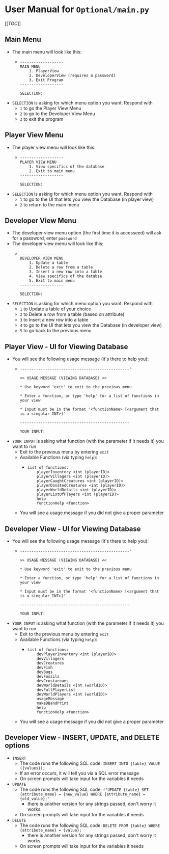 # User Manual for `Optional/main.py`
[[_TOC_]]
## Main Menu
*   The main menu will look like this:
    *   ```
        -------------------
        MAIN MENU
            1. PlayerView
            2. DeveloperView (requires a password)
            3. Exit Program
        -------------------

        SELECTION: 
        ```
*   `SELECTION` is asking for which menu option you want. Respond with 
    *   `1` to go the Player View Menu
    *   `2` to go to the Developer View Menu
    *   `3` to exit the program


## Player View Menu
*   The player view menu will look like this:
    *   ```
        -------------------
        PLAYER VIEW MENU
            1. View specifics of the database
            2. Exit to main menu
        -------------------
        
        SELECTION: 
        ```
*   `SELECTION` is asking for which menu option you want. Respond with 
    *   `1` to go to the UI that lets you view the Database (in player view)
    *   `2` to return to the main menu

## Developer View Menu
*   The developer view menu option (the first time it is accesseed) will ask for a password, enter `password`
*   The developer view menu will look like this:
    *   ```
        -------------------
        DEVELOPER VIEW MENU
            1. Update a table
            2. Delete a row from a table
            3. Insert a new row into a table
            4. View specifics of the databse
            5. Exit to main menu
        -------------------
        
        SELECTION:
        ```
*   `SELECTION` is asking for which menu option you want. Respond with 
    *   `1` to Update a table of your choice
    *   `2` to Delete a row from a table (based on attribute)
    *   `3` to Insert a new row into a table
    *   `4` to go to the UI that lets you view the Database (in developer view)
    *   `5` to go back to the previous menu

## Player View - UI for Viewing Database
*   You will see the following usage message (it's there to help you):
    *   ```
        ------------------------------------------------"
                        
        >> USAGE MESSAGE (VIEWING DATABASE) <<
                        
        * Use keyword 'exit' to exit to the previous menu
                        
        * Enter a function, or type 'help' for a list of functions in your view
                        
        * Input must be in the format '<functionName> [<argument that is a singular INT>]'
                        
        ------------------------------------------------

        YOUR INPUT:
        ```
*   `YOUR INPUT` is asking what function (with the parameter if it needs it) you want to run
    *   Exit to the previous menu by entering `exit`
    *   Available Functions (via typing `help`):
        *   ```
            List of functions:
                playerInventory <int (playerID)>
                playerVillagers <int (playerID)>
                playerCaughtCreatures <int (playerID)>
                playerDonatedCreatures <int (playerID)>
                playerWorldDetails <int (playerID)>
                playerListOfPlayers <int (playerID)>
                help
                functionHelp <function>
            ```
    *   You will see a usage message if you did not give a proper parameter

## Developer View - UI for Viewing Database
*   You will see the following usage message (it's there to help you):
    *   ```
        ------------------------------------------------"
                        
        >> USAGE MESSAGE (VIEWING DATABASE) <<
                        
        * Use keyword 'exit' to exit to the previous menu
                        
        * Enter a function, or type 'help' for a list of functions in your view
                        
        * Input must be in the format '<functionName> [<argument that is a singular INT>]'
                        
        ------------------------------------------------

        YOUR INPUT:
        ```
*   `YOUR INPUT` is asking what function (with the parameter if it needs it) you want to run
    *   Exit to the previous menu by entering `exit`
    *   Available Functions (via typing `help`):
        *   ```
            List of functions:
                devPlayerInventory <int (playerID)>
                devVillagers 
                devCreatures
                devFish
                devBugs
                devFossils
                devCrustaceans
                devWorldDetails <int (worldID)>
                devFullPlayerList
                devWorldPlayers <int (worldID)>
                usageMessage
                makeDBandPrint
                help
                functionHelp <function>
            ```
    *   You will see a usage message if you did not give a proper parameter

## Developer View - INSERT, UPDATE, and DELETE options
*   `INSERT`
    *   The code runs the following SQL code: `INSERT INTO {table} VALUE ({values});`
    *   If an error occurs, it will tell you via a SQL error message
    *   On screen prompts will take input for the variables it needs
*   `UPDATE`
    *   The code runs the following SQL code: `f"UPDATE {table} SET {attribute_name} = {new_value} WHERE {attribute_name} = {old_value};"`
        *   there is another version for any strings passed, don't worry it works.
    *   On screen prompts will take input for the variables it needs
*   `DELETE`
    *   The code runs the following SQL code: `DELETE FROM {table} WHERE {attribute_name} = {value};`
        *   there is another version for any strings passed, don't worry it works.
    *   On screen prompts will take input for the variables it needs
